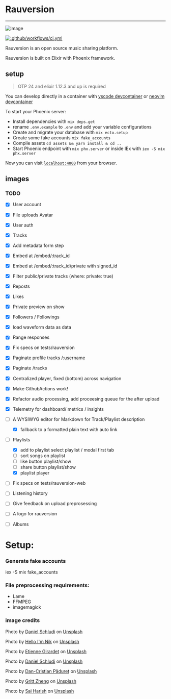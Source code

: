 # Rauversion

---

![image](https://user-images.githubusercontent.com/11976/174422926-b392a1f5-bd6a-4bd2-b6c8-8d41dad6711d.png)

[![.github/workflows/ci.yml](https://github.com/rauversion/rauversion-phx/actions/workflows/ci.yml/badge.svg)](https://github.com/rauversion/rauversion-phx/actions/workflows/ci.yml)

Rauversion is an open source music sharing platform.

Rauversion is built on Elixir with Phoenix framework.

## setup

> OTP 24 and elixir 1.12.3 and up is required

You can develop directly in a container with [vscode devcontainer](https://marketplace.visualstudio.com/items?itemName=ms-vscode-remote.remote-containers) or [neovim devcontainer](https://github.com/jamestthompson3/nvim-remote-containers)

To start your Phoenix server:

  * Install dependencies with `mix deps.get`
  * rename `.env.example` to `.env` and add your variable configurations
  * Create and migrate your database with `mix ecto.setup`
  * Create some fake accounts `mix fake_accounts`
  * Compile assets `cd assets && yarn install & cd ..`
  * Start Phoenix endpoint with `mix phx.server` or inside IEx with `iex -S mix phx.server`

Now you can visit [`localhost:4000`](http://localhost:4000) from your browser.

## images

### TODO
- [x] User account
- [x] File uploads Avatar
- [x] User auth
- [x] Tracks
- [x] Add metadata form step
- [x] Embed at /embed/:track_id
- [x] Embed at /embed/:track_id/private with signed_id
- [x] Filter public/private tracks (where: private: true)
- [x] Reposts
- [x] Likes
- [x] Private preview on show
- [x] Followers / Followings
- [x] load waveform data as data
- [x] Range responses
- [x] Fix specs on tests/rauversion
- [x] Paginate profile tracks /:username
- [x] Paginate /tracks
- [x] Centralized player, fixed (bottom) across navigation
- [x] Make GithubActions work!
- [x] Refactor audio processing, add proceesing queue for the after upload
- [x] Telemetry for dashboard/ metrics / insights
- [ ] A WYSIWYG editor for Markdown for Track/Playlist description
  - [x] fallback to a formatted plain text with auto link
- [ ] Playlists
  - [x] add to playlist select playlist / modal first tab
  - [ ] sort songs on playlist
  - [ ] like button playlist/show
  - [ ] share button playlist/show
  - [x] playlist player
- [ ] Fix specs on tests/rauversion-web
- [ ] Listening history
- [ ] Give feedback on upload preprosessing
- [ ] A logo for rauversion
- [ ] Albums






# Setup:

### Generate fake accounts

  iex -S mix fake_accounts


### File preprocessing requirements:

+ Lame
+ FFMPEG
+ imagemagick

### image credits


Photo by <a href="https://unsplash.com/@schluditsch?utm_source=unsplash&utm_medium=referral&utm_content=creditCopyText">Daniel Schludi</a> on <a href="https://unsplash.com/?utm_source=unsplash&utm_medium=referral&utm_content=creditCopyText">Unsplash</a>

Photo by <a href="https://unsplash.com/@helloimnik?utm_source=unsplash&utm_medium=referral&utm_content=creditCopyText">Hello I'm Nik</a> on <a href="https://unsplash.com/s/photos/music-studio?utm_source=unsplash&utm_medium=referral&utm_content=creditCopyText">Unsplash</a>

Photo by <a href="https://unsplash.com/@etiennegirardet?utm_source=unsplash&utm_medium=referral&utm_content=creditCopyText">Etienne Girardet</a> on <a href="https://unsplash.com/s/photos/music-studio?utm_source=unsplash&utm_medium=referral&utm_content=creditCopyText">Unsplash</a>

Photo by <a href="https://unsplash.com/@schluditsch?utm_source=unsplash&utm_medium=referral&utm_content=creditCopyText">Daniel Schludi</a> on <a href="https://unsplash.com/s/photos/music-studio?utm_source=unsplash&utm_medium=referral&utm_content=creditCopyText">Unsplash</a>
  
Photo by <a href="https://unsplash.com/@dancristianpaduret?utm_source=unsplash&utm_medium=referral&utm_content=creditCopyText">Dan-Cristian Pădureț</a> on <a href="https://unsplash.com/s/photos/music-studio?utm_source=unsplash&utm_medium=referral&utm_content=creditCopyText">Unsplash</a>
  
Photo by <a href="https://unsplash.com/@grittzheng?utm_source=unsplash&utm_medium=referral&utm_content=creditCopyText">Gritt Zheng</a> on <a href="https://unsplash.com/s/photos/music-studio?utm_source=unsplash&utm_medium=referral&utm_content=creditCopyText">Unsplash</a>

Photo by <a href="https://unsplash.com/@saiharishk?utm_source=unsplash&utm_medium=referral&utm_content=creditCopyText">Sai Harish</a> on <a href="https://unsplash.com/?utm_source=unsplash&utm_medium=referral&utm_content=creditCopyText">Unsplash</a>
  
  
